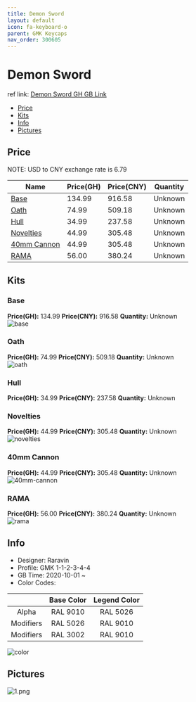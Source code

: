 ```yaml
---
title: Demon Sword 
layout: default
icon: fa-keyboard-o
parent: GMK Keycaps
nav_order: 300605
---
```


# Demon Sword 

ref link: [Demon Sword GH GB Link]()  
* [Price](#price)  
* [Kits](#kits)  
* [Info](#info)  
* [Pictures](#pictures)  


## Price  

NOTE: USD to CNY exchange rate is 6.79

| Name          | Price(GH)    |  Price(CNY) | Quantity |
| ------------- | ------------ |  ---------- | -------- |
|[Base](#base)|134.99|916.58|Unknown|
|[Oath](#oath)|74.99|509.18|Unknown|
|[Hull](#hull)|34.99|237.58|Unknown|
|[Novelties](#novelties)|44.99|305.48|Unknown|
|[40mm Cannon](#40mm-cannon)|44.99|305.48|Unknown|
|[RAMA](#rama)|56.00|380.24|Unknown|


## Kits  
### Base  
**Price(GH):** 134.99    **Price(CNY):** 916.58    **Quantity:** Unknown  
<img src="{{ 'assets/images/gmk-keycaps/demonsword/kits_pics/base.jpg' | relative_url }}" alt="base" class="image featured">

### Oath  
**Price(GH):** 74.99    **Price(CNY):** 509.18    **Quantity:** Unknown  
<img src="{{ 'assets/images/gmk-keycaps/demonsword/kits_pics/oath.jpg' | relative_url }}" alt="oath" class="image featured">

### Hull  
**Price(GH):** 34.99    **Price(CNY):** 237.58    **Quantity:** Unknown  
### Novelties  
**Price(GH):** 44.99    **Price(CNY):** 305.48    **Quantity:** Unknown  
<img src="{{ 'assets/images/gmk-keycaps/demonsword/kits_pics/novelties.png' | relative_url }}" alt="novelties" class="image featured">

### 40mm Cannon  
**Price(GH):** 44.99    **Price(CNY):** 305.48    **Quantity:** Unknown  
<img src="{{ 'assets/images/gmk-keycaps/demonsword/kits_pics/40mm-cannon.jpg' | relative_url }}" alt="40mm-cannon" class="image featured">

### RAMA  
**Price(GH):** 56.00    **Price(CNY):** 380.24    **Quantity:** Unknown  
<img src="{{ 'assets/images/gmk-keycaps/demonsword/kits_pics/rama.png' | relative_url }}" alt="rama" class="image featured">


## Info  
* Designer: Raravin  
* Profile: GMK 1-1-2-3-4-4  
* GB Time: 2020-10-01 ~  
* Color Codes:  

| |Base Color     | Legend Color
| :-------------: | :-------------: | :------------:
|Alpha|RAL 9010|RAL 5026
|Modifiers|RAL 5026|RAL 9010
|Modifiers|RAL 3002|RAL 9010

<img src="{{ 'assets/images/gmk-keycaps/demonsword/color.png' | relative_url }}" alt="color" class="image featured">


## Pictures  
<img src="{{ 'assets/images/gmk-keycaps/demonsword/rendering_pics/1.png' | relative_url }}" alt="1.png" class="image featured">
